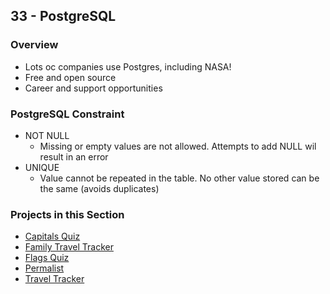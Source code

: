 ## 33 - PostgreSQL

### Overview

- Lots oc companies use Postgres, including NASA!
- Free and open source
- Career and support opportunities

### PostgreSQL Constraint

- NOT NULL
  - Missing or empty values are not allowed. Attempts to add NULL wil result in an error
- UNIQUE
  - Value cannot be repeated in the table. No other value stored can be the same (avoids duplicates)

### Projects in this Section

- [Capitals Quiz](./CapitalsQuiz/)
- [Family Travel Tracker](./FamilyTravelTracker/)
- [Flags Quiz](./FlagsQuiz/)
- [Permalist](./PermalistProject/)
- [Travel Tracker](./TravelTracker/)
